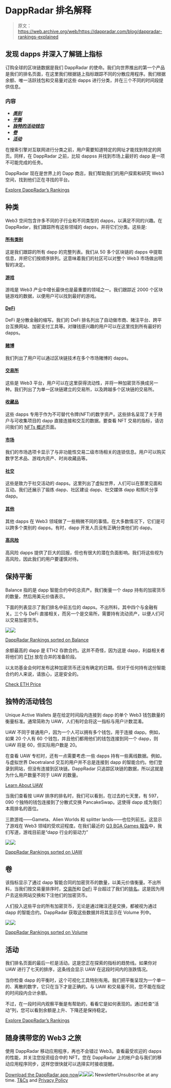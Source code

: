 # DappRadar 排名解释

> 原文：<https://web.archive.org/web/https://dappradar.com/blog/dappradar-rankings-explained>

## 发现 dapps 并深入了解链上指标

订购全球的区块链数据是我们 DappRadar 的使命。我们向世界推出的第一个产品是我们的排名页面，在这里我们根据链上指标跟踪不同的分散应用程序。我们根据余额、唯一活跃钱包和交易量对这些 dapps 进行分类，并在三个不同的时间段提供信息。

### **内容**

*   ***[类别](https://web.archive.org/web/20221207034912/https://dappradar.com/blog/dappradar-rankings-explained/#category)***
*   ***[平衡](https://web.archive.org/web/20221207034912/https://dappradar.com/blog/dappradar-rankings-explained/#balance)***
*   ***[独特的活动钱包](https://web.archive.org/web/20221207034912/https://dappradar.com/blog/dappradar-rankings-explained/#unique-active)***
*   ***[卷](https://web.archive.org/web/20221207034912/https://dappradar.com/blog/dappradar-rankings-explained/#volume)***
*   ***[活动](https://web.archive.org/web/20221207034912/https://dappradar.com/blog/dappradar-rankings-explained/#activity)***

在搜索引擎对互联网进行分类之前，用户需要知道特定的网址才能找到特定的网页。同样，在 DappRadar 之前，比较 dappss 并找到市场上最好的 dapp 是一项不可能完成的任务。

DappRadar 现在是世界上的 Dapp 商店，我们帮助我们的用户探索和研究 Web3 空间，找到他们正在寻找的平台。

[Explore DappRadar’s Rankings](https://web.archive.org/web/20221207034912/https://dappradar.com/rankings)

## 种类

Web3 空间包含许多不同的子行业和不同类型的 dapps，以满足不同的兴趣。在 DappRadar，我们跟踪所有这些领域的 dapps，并将它们分类。这些是:

#### [所有类别](https://web.archive.org/web/20221207034912/https://dappradar.com/rankings)

这是我们跟踪的所有 dapp 的完整列表。我们从 50 多个区块链的 dapps 中提取信息，并把它们按顺序排列。这意味着我们的社区可以对整个 Web3 市场做出明智的决定。

#### [游戏](https://web.archive.org/web/20221207034912/https://dappradar.com/rankings/category/games)

游戏是 Web3 产业中增长最快也是最重要的领域之一。我们跟踪近 2000 个区块链游戏的数据，以便用户可以找到最好的游戏。

#### [DeFi](https://web.archive.org/web/20221207034912/https://dappradar.com/rankings/category/defi)

DeFi 是分散金融的缩写。我们的 DeFi 排名列出了自动做市商、赌注平台、跨平台互换网站、加密支付工具等。对赚钱感兴趣的用户可以在这里找到所有最好的 dapps。

#### [赌博](https://web.archive.org/web/20221207034912/https://dappradar.com/rankings/category/gambling)

我们列出了用户可以通过区块链技术在多个市场赌博的 dapps。

#### [交易所](https://web.archive.org/web/20221207034912/https://dappradar.com/rankings/category/exchanges)

这些是 Web3 平台，用户可以在这里获得流动性，并将一种加密货币换成另一种。我们列出了为单一区块链建立的交易所，以及跨越多个区块链的交易所。

#### [收藏品](https://web.archive.org/web/20221207034912/https://dappradar.com/rankings/category/collectibles)

这些 dapps 专用于作为不可替代令牌(NFT)的数字资产。这些排名呈现了关于用户与可收集项目的 dapp 直接连接和交互的数据。要查看 NFT 交易的指标，请访问我们的 [NFTs 概述](https://web.archive.org/web/20221207034912/https://dappradar.com/nft)页面。

#### [市场](https://web.archive.org/web/20221207034912/https://dappradar.com/rankings/category/marketplaces)

我们的市场选项卡显示了与非功能性交易二级市场相关的连锁信息。用户可以购买数字艺术品、游戏内资产、时尚收藏品等。

#### [社交](https://web.archive.org/web/20221207034912/https://dappradar.com/rankings/category/social)

这些是致力于社交活动的 dapps。这里列出了虚拟世界，人们可以在那里见面和互动。我们还展示了锻炼 dapp、社区建设 dapp、社交媒体 dapp 和照片分享 dapp。

#### [其他](https://web.archive.org/web/20221207034912/https://dappradar.com/rankings/category/other)

其他 dapps 在 Web3 领域做了一些稍微不同的事情。在大多数情况下，它们是可以跨多个类别的 dapps。有时，dapp 开发人员没有正确分类他们的 dapp。

#### [高风险](https://web.archive.org/web/20221207034912/https://dappradar.com/rankings/category/high-risk)

高风险 dapps 提供了巨大的回报，但也有很大的潜在负面影响。我们将这些视为高风险，因此我们的用户要谨慎对待。

## 保持平衡

Balance 指的是 dapp 智能合约中的总资产。我们衡量一个 dapp 持有的加密货币的数量，然后用美元价值表示。

下面的列表显示了我们排名中前五位的 dapps。不出所料，其中四个与金融有关。三个与 DeFi 直接相关，而另一个是交易所，需要持有流动资产，以便人们可以交易加密货币。

![](img/5fb1763d8e364c70612873ab63a09fa6.png)![](img/65c14939b456dae6c55ae74f6462c940.png)

[DappRadar Rankings sorted on Balance](https://web.archive.org/web/20221207034912/https://dappradar.com/rankings)

余额最高的 dapp 是 ETH2 存款合约。这并不奇怪，因为这是 dapp，利益相关者将他们的 [ETH](https://web.archive.org/web/20221207034912/https://dappradar.com/hub/token/eth/ETH) 放在合并的准备阶段。

以太坊基金会何时发布这种加密货币还没有确定的日期。但对于任何持有这份智能合约的人来说，请放心，这是安全的。

[Check ETH Price](https://web.archive.org/web/20221207034912/https://dappradar.com/hub/token/eth/ETH)

## 独特的活动钱包

Unique Active Wallets 是在给定时间段内连接到 dapp 的单个 Web3 钱包数量的衡量标准。通常简称为 UAW，人们有时会将这一指标与用户计数混淆。

UAW 不同于普通用户，因为一个人可以拥有多个钱包，用于连接 dapp。例如，如果 20 个人有 60 个钱包，并且他们都用他们的钱包连接到同一个 dapp，则 UAW 将是 60，但实际用户数是 20。

在查看 UAW 专栏时，还有一点需要考虑:一些 dapps 持有一些离线数据。例如，与虚拟世界 Decetraland 交互的用户并不总是连接到 dapp 的智能合约。他们登录到网站，但没有连接到区块链。DappRadar 只追踪区块链的数据，所以这就是为什么用户数量不同于 UAW 的数量。

[Learn About UAW](https://web.archive.org/web/20221207034912/https://dappradar.com/blog/dappradar-tracks-unique-active-wallets-but-what-does-that-mean)

当我们查看按 UAW 排序的排名时，我们可以看到，在过去的七天里，有 597，090 个独特的钱包连接到了分散式交换 PancakeSwap。这使得 dapp 成为我们本周排名的首位。

三款游戏——Gameta、Alien Worlds 和 splitter lands——也位列前五。这显示了游戏在 Web3 领域的受欢迎程度。在我们最近的 [Q3 BGA Games 报告](https://web.archive.org/web/20221207034912/https://dappradar.com/blog/dappradar-x-bga-games-report-q3-2022)中，我们写道，游戏目前是“dapp 行业的驱动力”

![](img/5fb1763d8e364c70612873ab63a09fa6.png)![](img/a8013ce630d117183e9b216a0e5af593.png)

[DappRadar Rankings sorted on UAW](https://web.archive.org/web/20221207034912/https://dappradar.com/rankings)

## 卷

该指标显示了通过 dapp 智能合同的加密货币的数量，以美元价值衡量。不出所料，当我们按交易量排序时，[交易所](https://web.archive.org/web/20221207034912/https://dappradar.com/rankings/category/exchanges)和 [DeFi](https://web.archive.org/web/20221207034912/https://dappradar.com/rankings/category/defi) 平台超过了我们的[排名](https://web.archive.org/web/20221207034912/https://dappradar.com/rankings)。这是因为用户去这些网站交换和下注他们的加密货币。

人们投入这些平台的所有加密货币，无论是通过赌注还是交换，都被视为通过 dapp 的智能合约。DappRadar 获取这些数据并将其显示在 Volume 列中。

![](img/5fb1763d8e364c70612873ab63a09fa6.png)![](img/5d258fa8a2c5bfb105ce7626c68fe027.png)

[DappRadar Rankings sorted on Volume](https://web.archive.org/web/20221207034912/https://dappradar.com/rankings)

## 活动

我们排名页面的最后一栏是活动。这是您正在探索的指标的趋势线。如果你对 UAW 进行了七天的排序，这条线会显示 UAW 在这段时间内的涨跌情况。

当你检查 dapp 的平衡时，这个可视化工具特别有用。我们把平衡呈现为一个单一的、离散的数字，它只在当下才是正确的。与 UAW 和交易量不同，您不能在指定的时间段内合计余额。

不过，在一段时间内观察平衡是有帮助的，看看它是如何表现的。通过检查“活动”列，您可以看到余额是上升、下降还是保持稳定。

[Explore DappRadar’s Rankings](https://web.archive.org/web/20221207034912/https://dappradar.com/rankings)

## 随身携带您的 Web3 之旅

使用 DappRadar 移动应用程序，再也不会错过 Web3。查看最受欢迎的 dapps 的性能，并关注您投资组合中的 NFT。您在 DappRadar 上的帐户会与我们的移动应用程序同步，这样您很快就可以选择实时接收提醒。

[Download the DappRadar app now](https://web.archive.org/web/20221207034912/https://dappradar.app.link/blog)[](https://web.archive.org/web/20221207034912/https://play.google.com/store/apps/details?id=com.portfolio.dappradar)[![](img/a3634373d68930c5d4e8a7fce618f91f.png)<picture>![](img/a02474e65d5cd9a3c995b826c40ed0c7.png)</picture>](https://web.archive.org/web/20221207034912/https://play.google.com/store/apps/details?id=com.portfolio.dappradar)![](img/6d5a4a2d609c56e1a5771717e54ba759.png) NewsletterUnsubscribe at any time. [T&Cs](https://web.archive.org/web/20221207034912/https://dappradar.com/terms) and [Privacy Policy](https://web.archive.org/web/20221207034912/https://dappradar.com/privacy-policy)